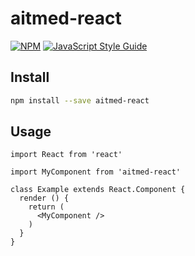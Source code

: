 # aitmed-react

>

[![NPM](https://img.shields.io/npm/v/aitmed-react.svg)](https://www.npmjs.com/package/aitmed-react) [![JavaScript Style Guide](https://img.shields.io/badge/code_style-standard-brightgreen.svg)](https://standardjs.com)

## Install

```bash
npm install --save aitmed-react
```

## Usage

```tsx
import React from 'react'

import MyComponent from 'aitmed-react'

class Example extends React.Component {
  render () {
    return (
      <MyComponent />
    )
  }
}
```

